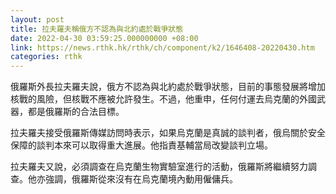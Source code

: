 ```yaml
---
layout: post
title: 拉夫羅夫稱俄方不認為與北約處於戰爭狀態
date: 2022-04-30 03:59:25.000000000 +08:00
link: https://news.rthk.hk/rthk/ch/component/k2/1646408-20220430.htm
categories: rthk
---
```


俄羅斯外長拉夫羅夫說，俄方不認為與北約處於戰爭狀態，目前的事態發展將增加核戰的風險，但核戰不應被允許發生。不過，他重申，任何付運去烏克蘭的外國武器，都是俄羅斯的合法目標。

拉夫羅夫接受俄羅斯傳媒訪問時表示，如果烏克蘭是真誠的談判者，俄烏關於安全保障的談判本來可以取得重大進展。他指責基輔當局改變談判立場。

拉夫羅夫又說，必須調查在烏克蘭生物實驗室進行的活動，俄羅斯將繼續努力調查。他亦強調，俄羅斯從來沒有在烏克蘭境內動用僱傭兵。
